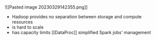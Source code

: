 ![[Pasted image 20230329142355.png]]
- Hadoop provides no separation between storage and compute resources
- is hard to scale
- has capacity limits
[[DataProc]] simplified Spark jobs' management

